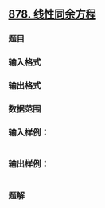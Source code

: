 ## [878. 线性同余方程](https://www.acwing.com/problem/content/solution/880/1/)

### 题目

### 输入格式

### 输出格式

### 数据范围

### 输入样例：

```

```

### 输出样例：

```

```

### 题解